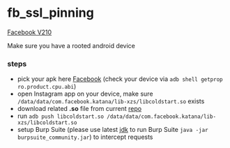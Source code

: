 # fb_ssl_pinning

[Facebook V210](https://www.apkmirror.com/apk/facebook-2/facebook/facebook-210-0-0-43-119-release/)

Make sure you have a rooted android device

### steps
* pick your apk here [Facebook](https://www.apkmirror.com/apk/facebook-2/facebook/facebook-210-0-0-43-119-release/facebook-210-0-0-43-119-5-android-apk-download/download/) (check your device via `adb shell getprop ro.product.cpu.abi`)
* open Instagram app on your device, make sure `/data/data/com.facebook.katana/lib-xzs/libcoldstart.so` exists
* download related __.so__ file from current [repo](https://github.com/maoxiao/fb_ssl_pinning)
* run `adb push libcoldstart.so /data/data/com.facebook.katana/lib-xzs/libcoldstart.so`
* setup Burp Suite (please use latest [jdk](https://www.oracle.com/technetwork/java/javase/downloads/jdk11-downloads-5066655.html) to run Burp Suite  `java -jar burpsuite_community.jar`) to intercept requests

